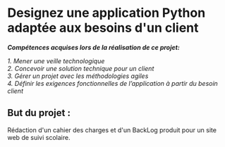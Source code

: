 # Designez une application Python adaptée aux besoins d'un client  
  
***Compétences acquises lors de la réalisation de ce projet:***  
  
*1. Mener une veille technologique*  
*2. Concevoir une solution technique pour un client*  
*3. Gérer un projet avec les méthodologies agiles*  
*4. Définir les exigences fonctionnelles de l’application à partir du besoin client*    

## But du projet :

Rédaction d'un cahier des charges et d'un BackLog produit pour un site web de suivi scolaire.  
